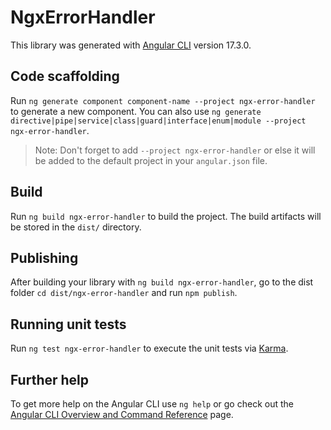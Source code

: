 # NgxErrorHandler

This library was generated with [Angular CLI](https://github.com/angular/angular-cli) version 17.3.0.

## Code scaffolding

Run `ng generate component component-name --project ngx-error-handler` to generate a new component. You can also use `ng generate directive|pipe|service|class|guard|interface|enum|module --project ngx-error-handler`.
> Note: Don't forget to add `--project ngx-error-handler` or else it will be added to the default project in your `angular.json` file. 

## Build

Run `ng build ngx-error-handler` to build the project. The build artifacts will be stored in the `dist/` directory.

## Publishing

After building your library with `ng build ngx-error-handler`, go to the dist folder `cd dist/ngx-error-handler` and run `npm publish`.

## Running unit tests

Run `ng test ngx-error-handler` to execute the unit tests via [Karma](https://karma-runner.github.io).

## Further help

To get more help on the Angular CLI use `ng help` or go check out the [Angular CLI Overview and Command Reference](https://angular.io/cli) page.
